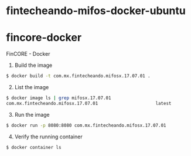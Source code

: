 # fintecheando-mifos-docker-ubuntu

# fincore-docker
FinCORE - Docker

1. Build the image

```bash
$ docker build -t com.mx.fintecheando.mifosx.17.07.01 .
```

2. List the image 

```bash
$ docker image ls | grep mifosx.17.07.01
com.mx.fintecheando.mifosx.17.07.01                      latest                 8a90b0d8aa11        9 minutes ago       753MB
```

3. Run the image

```bash
$ docker run -p 8080:8080 com.mx.fintecheando.mifosx.17.07.01
```

4. Verify the running container

```bash
$ docker container ls
```
